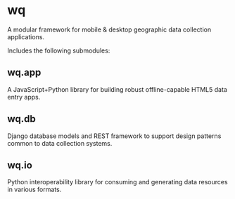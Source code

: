 # wq

A modular framework for mobile & desktop geographic data collection applications.

Includes the following submodules:

## wq.app
A JavaScript+Python library for building robust offline-capable HTML5 data entry apps.

## wq.db
Django database models and REST framework to support design patterns common to data collection systems.

## wq.io
Python interoperability library for consuming and generating data resources in various formats.
